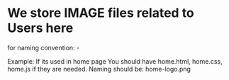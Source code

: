 # We store IMAGE files related to Users here

for naming convention:
    <WHERE ITS USED>-<Filename>

Example:
    If its used in home page
    You should have home.html, home.css, home.js if they are needed.
    Naming should be:
        home-logo.png